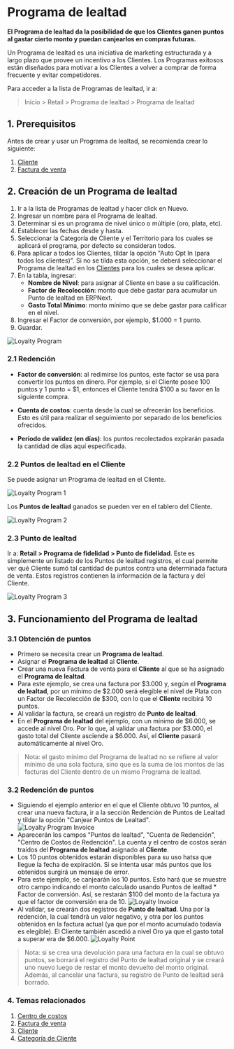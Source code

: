 <!-- add-breadcrumbs -->
# Programa de lealtad

**El Programa de lealtad da la posibilidad de que los Clientes ganen puntos al gastar cierto monto y puedan canjearlos en compras futuras.**

Un Programa de lealtad es una iniciativa de marketing estructurada y a largo plazo que provee un incentivo a los Clientes. Los Programas exitosos están diseñados para motivar a los Clientes a volver a comprar de forma frecuente y evitar competidores.

Para acceder a la lista de Programas de lealtad, ir a:
> Inicio > Retail > Programa de lealtad > Programa de lealtad

## 1. Prerequisitos
Antes de crear y usar un Programa de lealtad, se recomienda crear lo siguiente:

1. [Cliente](/docs/user/manual/es/CRM/customer)
1. [Factura de venta](/docs/user/manual/es/accounts/sales-invoice)

## 2. Creación de un Programa de lealtad
1. Ir a la lista de Programas de lealtad y hacer click en Nuevo.
1. Ingresar un nombre para el Programa de lealtad.
1. Determinar si es un programa de nivel único o múltiple (oro, plata, etc).
1. Establecer las fechas desde y hasta.
1. Seleccionar la Categoría de Cliente y el Territorio para los cuales se aplicará el programa, por defecto se consideran todos.
1. Para aplicar a todos los Clientes, tildar la opción "Auto Opt In (para todos los clientes)". Si no se tilda esta opción, se deberá seleccionar el Programa de lealtad en los [Clientes](/docs/user/manual/en/accounts/loyalty-program#22-loyalty-points-in-customer) para los cuales se desea aplicar.
1. En la tabla, ingresar:
    * **Nombre de Nivel**: para asignar al Cliente en base a su calificación.
    * **Factor de Recolección**: monto que debe gastar para acumular un Punto de lealtad en ERPNext.
    * **Gasto Total Mínimo**: monto mínimo que se debe gastar para calificar en el nivel.
1. Ingresar el Factor de conversión, por ejemplo, $1.000 = 1 punto.
1. Guardar. 

 <img class="screenshot" alt="Loyalty Program" src="{{docs_base_url}}/assets/img/accounts/loyalty-program.png">

### 2.1 Redención

* **Factor de conversión**: al redimirse los puntos, este factor se usa para convertir los puntos en dinero. Por ejemplo, si el Cliente posee 100 puntos y 1 punto = $1, entonces el Cliente tendrá $100 a su favor en la siguiente compra.

* **Cuenta de costos**: cuenta desde la cual se ofrecerán los beneficios. Esto es útil para realizar el seguimiento por separado de los beneficios ofrecidos.

* **Período de validez (en días)**: los puntos recolectados expirarán pasada la cantidad de días aquí especificada.

### 2.2 Puntos de lealtad en el Cliente

Se puede asignar un Programa de lealtad en el Cliente.

<img class="screenshot" alt="Loyalty Program 1" src="{{docs_base_url}}/assets/img/accounts/loyalty-program-1.png">

Los **Puntos de lealtad** ganados se pueden ver en el tablero del Cliente.

<img class="screenshot" alt="Loyalty Program 2" src="{{docs_base_url}}/assets/img/accounts/loyalty-program-2.png">

### 2.3 Punto de lealtad
Ir a: **Retail > Programa de fidelidad > Punto de fidelidad**.
Este es simplemente un listado de los Puntos de lealtad registros, el cual permite ver qué Cliente sumó tal cantidad de puntos contra una determinada factura de venta. Estos registros contienen la información de la factura y del Cliente.

<img class="screenshot" alt="Loyalty Program 3" src="{{docs_base_url}}/assets/img/accounts/loyalty-program-3.png">

## 3. Funcionamiento del Programa de lealtad

### 3.1 Obtención de puntos

* Primero se necesita crear un **Programa de lealtad**.
* Asignar el **Programa de lealtad** al **Cliente**.
* Crear una nueva Factura de venta para el **Cliente** al que se ha asignado el **Programa de lealtad**.
* Para este ejemplo, se crea una factura por $3.000 y, según el **Programa de lealtad**, por un mínimo de $2.000 será elegible el nivel de Plata con un Factor de Recolección de $300, con lo que el **Cliente** recibirá 10 puntos.
* Al validar la factura, se creará un registro de **Punto de lealtad**.
* En el **Programa de lealtad** del ejemplo, con un mínimo de $6.000, se accede al nivel Oro. Por lo que, al validar una factura por $3.000, el gasto total del Cliente asciende a $6.000. Así, el **Cliente** pasará automáticamente al nivel Oro.

> Nota: el gasto mínimo del Programa de lealtad no se refiere al valor mínimo de una sola factura, sino que es la suma de los montos de las facturas del Cliente dentro de un mismo Programa de lealtad.

### 3.2 Redención de puntos

* Siguiendo el ejemplo anterior en el que el Cliente obtuvo 10 puntos, al crear una nueva factura, ir a la sección Redención de Puntos de Lealtad y tildar la opción "Canjear Puntos de Lealtad".
 ![Loyalty Program Invoice](/docs/assets/img/accounts/loyalty-program-inv.png)
* Aparecerán los campos "Puntos de lealtad", "Cuenta de Redención", "Centro de Costos de Redención". La cuenta y el centro de costos serán traídos del **Programa de lealtad** asignado al **Cliente**.
* Los 10 puntos obtenidos estarán disponibles para su uso hatsa que llegue la fecha de expiración. Si se intenta usar más puntos que los obtenidos surgirá un mensaje de error.
* Para este ejemplo, se canjearán los 10 puntos. Esto hará que se muestre otro campo indicando el monto calculado usando Puntos de lealtad * Factor de conversión. Así, se restarán $100 del monto de la factura ya que el factor de conversión era de 10.
 ![Loyalty Invoice](/docs/assets/img/accounts/loyalty-program-inv2.png)
* Al validar, se crearán dos registros de **Punto de lealtad**. Una por la redención, la cual tendrá un valor negativo, y otra por los puntos obtenidos en la factura actual (ya que por el monto acumulado todavía es elegible). El Cliente también ascedió a nivel Oro ya que el gasto total a superar era de $6.000.
 ![Loyalty Point](/docs/assets/img/accounts/loyalty-point-2.png)

> Nota: si se crea una devolución para una factura en la cual se obtuvo puntos, se borrará el registro del Punto de lealtad original y se creará uno nuevo luego de restar el monto devuelto del monto original. Además, al cancelar una factura, su registro de Punto de lealtad será borrado.

### 4. Temas relacionados
1. [Centro de costos](/docs/user/manual/es/accounts/cost-center)
1. [Factura de venta](/docs/user/manual/es/accounts/sales-invoice)
1. [Cliente](/docs/user/manual/es/CRM/customer)
1. [Categoría de Cliente](/docs/user/manual/es/CRM/customer-group)

